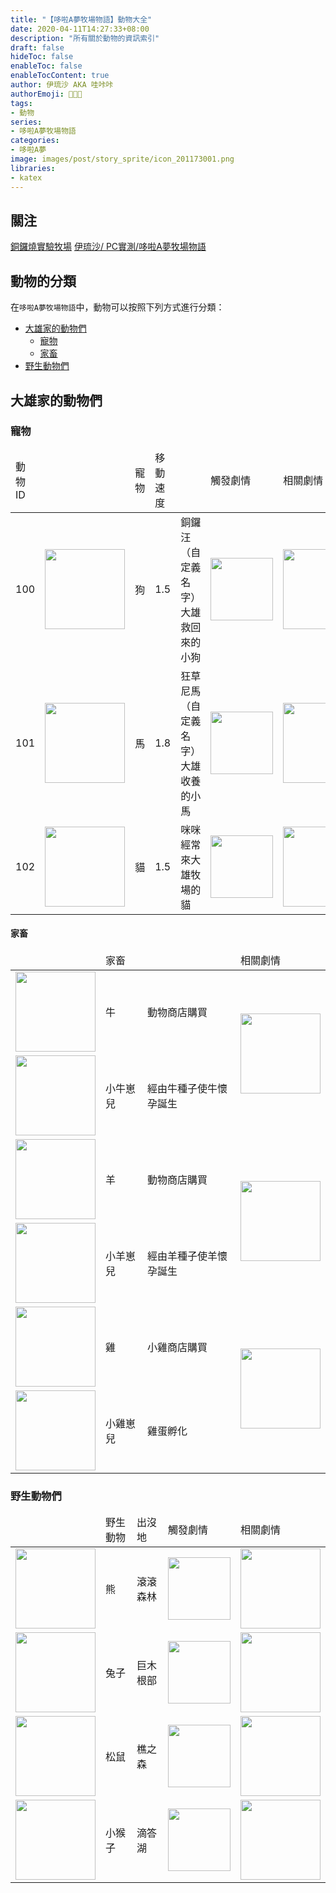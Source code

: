 ```yaml
---
title: "【哆啦A夢牧場物語】動物大全"
date: 2020-04-11T14:27:33+08:00
description: "所有關於動物的資訊索引"
draft: false
hideToc: false
enableToc: false
enableTocContent: true
author: 伊琉沙 AKA 哇咔咔
authorEmoji: 👩🏿‍🚀
tags:
- 動物 
series:
- 哆啦A夢牧場物語
categories:
- 哆啦A夢
image: images/post/story_sprite/icon_201173001.png
libraries:
- katex
---
```

## 關注
[銅鑼燒實驗牧場](https://www.facebook.com/dorayakifarm/?modal=admin_todo_tour)
[伊琉沙/ PC實測/哆啦A夢牧場物語](https://docs.google.com/spreadsheets/d/1DjAbwpy9XUwY5iAoWFtHbHDwEne82c33R1dH83Qb7eY/)

## 動物的分類
在`哆啦A夢牧場物語`中，動物可以按照下列方式進行分類：
+ [大雄家的動物們](#大雄家的動物們)
    + [寵物](#寵物)
    + [家畜](#家畜)
+ [野生動物們](#野生動物們)

## 大雄家的動物們
### 寵物
<table>
      <thead>
        <tr>
            <td>動物ID</td>
            <td></td>
            <td>寵物</td>
            <td>移動速度</td>
            <td></td>
            <td>觸發劇情</td>
            <td>相關劇情</td>
        </tr>
    </thead>
    <tr>
        <td>100</td>
        <td><img width= "128px" src= "/images/post/story_sprite/icon_201031170.png"></td>
        <td>狗</td>
        <td>1.5</td>
        <td>銅鑼汪（自定義名字）<br>大雄救回來的小狗</td>
        <td><img width= "100px" src= "/images/post/story_sprite/icon_201041200.png"></td>
        <td><img height= "128px" src= "/images/post/story_sprite/icon_201173002.png"></td>
    </tr>
    <tr>
        <td>101</td>
        <td><img width= "128px" src= "/images/post/story_sprite/icon_201031160.png"></td>
        <td>馬</td>
        <td>1.8</td>
        <td>狂草尼馬（自定義名字）<br>大雄收養的小馬</td>
        <td><img width= "100px" src= "/images/post/story_sprite/icon_201041130.png"></td>
        <td><img height= "128px" src= "/images/post/story_sprite/icon_201173000.png"></td>
    </tr>
    <tr>
        <td>102</td>
        <td><img width= "128px" src= "/images/post/story_sprite/icon_201031180.png"></td>
        <td>貓</td>
        <td>1.5</td>
        <td>咪咪<br>經常來大雄牧場的貓</td>
        <td><img width= "100px" src= "/images/post/story_sprite/icon_201041010.png"></td>
        <td><img height= "128px" src= "/images/post/story_sprite/icon_201173001.png"></td>
    </tr>
</table>

#### 家畜
<table>
      <thead>
        <tr>
            <td></td>
            <td>家畜</td>
            <td></td>
            <td>相關劇情</td>
        </tr>
    </thead>
    <tr>
        <td><img width= "128px" src= "/images/post/story_sprite/icon_201031100.png"></td>
        <td>牛</td>
        <td>動物商店購買</td>
        <td rowspan="2"><img height= "128px" src= "/images/post/story_sprite/icon_201174001.png"></td>
    </tr>
    <tr>
        <td><img width= "128px" src= "/images/post/story_sprite/icon_201031110.png"></td>
        <td>小牛崽兒</td>
        <td>經由牛種子使牛懷孕誕生</td>
    </tr>
    <tr>
        <td><img width= "128px" src= "/images/post/story_sprite/icon_201031120.png"></td>
        <td>羊</td>
        <td>動物商店購買</td>
        <td rowspan="2"><img height= "128px" src= "/images/post/story_sprite/icon_201174101.png"></td>
    </tr>
    <tr>
        <td><img width= "128px" src= "/images/post/story_sprite/icon_201031130.png"></td>
        <td>小羊崽兒</td>
        <td>經由羊種子使羊懷孕誕生</td>
    </tr>
    <tr>
        <td><img width= "128px" src= "/images/post/story_sprite/icon_201031140.png"></td>
        <td>雞</td>
        <td>小雞商店購買</td>
        <td rowspan="2"><img height= "128px" src= "/images/post/story_sprite/icon_201174201.png"></td>
    </tr>
    <tr>
        <td><img width= "128px" src= "/images/post/story_sprite/icon_201031150.png"></td>
        <td>小雞崽兒</td>
        <td>雞蛋孵化</td>
    </tr>
</table>

### 野生動物們
  <table>
      <thead>
        <tr>
            <td></td>
            <td>野生動物</td>
            <td>出沒地</td>
            <td>觸發劇情</td>
            <td>相關劇情</td>
        </tr>
    </thead>
    <tr>
        <td><img width= "128px" src= "/images/post/story_sprite/icon_201031210.png"></td>
        <td>熊</td>
        <td>滾滾森林</td>
        <td><img width= "100px" src= "/images/post/story_sprite/icon_201041040.png"></td>
        <td><img height= "128px" src= "/images/post/story_sprite/icon_201173004.png"></td>
    </tr>
    <tr>
        <td><img width= "128px" src= "/images/post/story_sprite/icon_201031220.png"></td>
        <td>兔子</td>
        <td>巨木根部</td>
        <td><img width= "100px" src= "/images/post/story_sprite/icon_201041070.png"></td>
        <td><img height= "128px" src= "/images/post/story_sprite/icon_201173005.png"></td>
    </tr>
    <tr>
        <td><img width= "128px" src= "/images/post/story_sprite/icon_201031190.png"></td>
        <td>松鼠</td>
        <td>樵之森</td>
        <td><img width= "100px" src= "/images/post/story_sprite/icon_201041030.png"></td>
        <td><img height= "128px" src= "/images/post/story_sprite/icon_201173006.png"></td>
    </tr>
    <tr>
        <td><img width= "128px" src= "/images/post/story_sprite/icon_201031200.png"></td>
        <td>小猴子</td>
        <td>滴答湖</td>
        <td><img width= "100px" src= "/images/post/story_sprite/icon_201041020.png"></td>
        <td><img height= "128px" src= "/images/post/story_sprite/icon_201173003.png"></td>
    </tr>
</table>